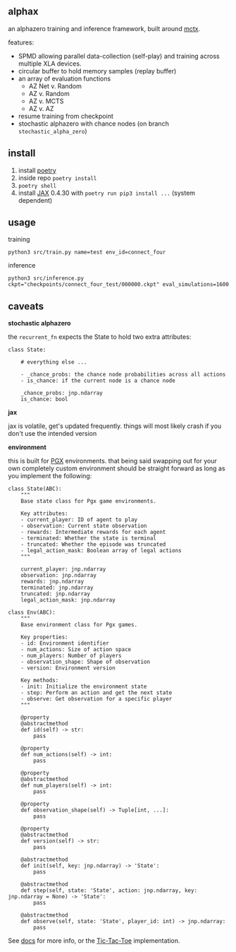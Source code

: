 ## alphax
an alphazero training and inference framework, built around [mctx](https://github.com/google-deepmind/mctx).

features:

- SPMD allowing parallel data-collection (self-play) and training across multiple XLA devices. 
- circular buffer to hold memory samples (replay buffer)
- an array of evaluation functions 
    - AZ Net v. Random
    - AZ v. Random
    - AZ v. MCTS
    - AZ v. AZ
- resume training from checkpoint
- stochastic alphazero with chance nodes (on branch `stochastic_alpha_zero`)

## install

1. install [poetry](https://python-poetry.org/docs/)
2. inside repo `poetry install`
3. `poetry shell`
4. install [JAX](https://jax.readthedocs.io/en/latest/installation.html) 0.4.30 with `poetry run pip3 install ...` (system dependent)

## usage

training

`python3 src/train.py name=test env_id=connect_four`

inference

`python3 src/inference.py ckpt="checkpoints/connect_four_test/000000.ckpt" eval_simulations=1600`


## caveats
**stochastic alphazero** 

the `recurrent_fn` expects the State to hold two extra attributes:

```
class State:
    
    # everything else ...

    - _chance_probs: the chance node probabilities across all actions
    - is_chance: if the current node is a chance node
    
    _chance_probs: jnp.ndarray
    is_chance: bool 
```

**jax** 

jax is volatile, get's updated frequently. things will most likely crash if you don't use the intended version

**environment**

this is built for [PGX](https://github.com/sotetsuk/pgx) environments. that being said swapping out for your own
completely custom environment should be straight forward as long as you implement the following:

```
class State(ABC):
    """
    Base state class for Pgx game environments.
    
    Key attributes:
    - current_player: ID of agent to play
    - observation: Current state observation
    - rewards: Intermediate rewards for each agent
    - terminated: Whether the state is terminal
    - truncated: Whether the episode was truncated
    - legal_action_mask: Boolean array of legal actions
    """
    
    current_player: jnp.ndarray
    observation: jnp.ndarray
    rewards: jnp.ndarray
    terminated: jnp.ndarray
    truncated: jnp.ndarray
    legal_action_mask: jnp.ndarray

class Env(ABC):
    """
    Base environment class for Pgx games.
    
    Key properties:
    - id: Environment identifier
    - num_actions: Size of action space
    - num_players: Number of players
    - observation_shape: Shape of observation
    - version: Environment version
    
    Key methods:
    - init: Initialize the environment state
    - step: Perform an action and get the next state
    - observe: Get observation for a specific player
    """

    @property
    @abstractmethod
    def id(self) -> str:
        pass

    @property
    def num_actions(self) -> int:
        pass

    @property
    @abstractmethod
    def num_players(self) -> int:
        pass

    @property
    def observation_shape(self) -> Tuple[int, ...]:
        pass

    @property
    @abstractmethod
    def version(self) -> str:
        pass

    @abstractmethod
    def init(self, key: jnp.ndarray) -> 'State':
        pass

    @abstractmethod
    def step(self, state: 'State', action: jnp.ndarray, key: jnp.ndarray = None) -> 'State':
        pass

    @abstractmethod
    def observe(self, state: 'State', player_id: int) -> jnp.ndarray:
        pass
```

See [docs](https://sotets.uk/pgx/) for more info, or the [Tic-Tac-Toe](https://github.com/sotetsuk/pgx/blob/main/pgx/tic_tac_toe.py) implementation.